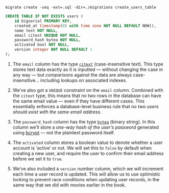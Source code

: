 
`migrate create -seq -ext=.sql -dir=./migrations create_users_table`

``` sql
CREATE TABLE IF NOT EXISTS users (
    id bigserial PRIMARY KEY,
    created_at timestamp(0) with time zone NOT NULL DEFAULT NOW(),
    name text NOT NULL,
    email citext UNIQUE NOT NULL,
    password_hash bytea NOT NULL,
    activated bool NOT NULL,
    version integer NOT NULL DEFAULT 1
);
```

1. The `email` column has the type [`citext`](https://www.postgresql.org/docs/13/citext.html) (case-insensitive text). This type stores text data exactly as it is inputted — without changing the case in any way — but _comparisons_ against the data are always case-insensitive… including lookups on associated indexes.
    
2. We’ve also got a `UNIQUE` constraint on the `email` column. Combined with the `citext` type, this means that no two rows in the database can have the same email value — even if they have different cases. This essentially enforces a database-level business rule that _no two users should exist with the same email address_.
    
3. The `password_hash` column has the type [`bytea`](https://www.postgresql.org/docs/13/datatype-binary.html) (binary string). In this column we’ll store a _one-way hash of the user’s password_ generated using [bcrypt](https://en.wikipedia.org/wiki/Bcrypt) — not the plaintext password itself.
    
4. The `activated` column stores a boolean value to denote whether a user account is ‘active’ or not. We will set this to `false` by default when creating a new user, and require the user to confirm their email address before we set it to `true`.
    
5. We’ve also included a `version` number column, which we will increment each time a user record is updated. This will allow us to use optimistic locking to prevent race conditions when updating user records, in the same way that we did with movies earlier in the book.